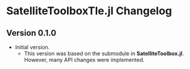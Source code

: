 SatelliteToolboxTle.jl Changelog
================================

Version 0.1.0
-------------

- Initial version.
  - This version was based on the submodule in **SatelliteToolbox.jl**. However,
    many API changes were implemented.
